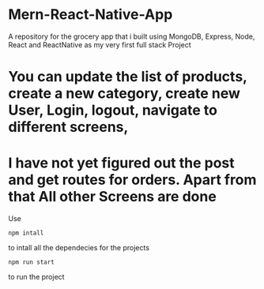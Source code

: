 # Mern-React-Native-App
A repository for the grocery app that i built using MongoDB, Express, Node, React and ReactNative as my very first full stack Project <br/>
# You can update the list of products, create a new category, create new User, Login, logout, navigate to different screens, <br/> 
# I have not yet figured out the post and get routes for orders. Apart from that All other Screens are done <br/>
Use 
```
npm intall 
```
to intall all the dependecies for the projects 

```
npm run start
```
to run the project
